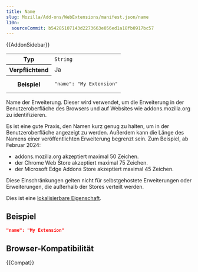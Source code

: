 ```yaml
---
title: Name
slug: Mozilla/Add-ons/WebExtensions/manifest.json/name
l10n:
  sourceCommit: b54285107143d2273663e056ed1a18fb0917bc57
---
```


{{AddonSidebar}}

<table class="fullwidth-table standard-table">
  <tbody>
    <tr>
      <th scope="row">Typ</th>
      <td><code>String</code></td>
    </tr>
    <tr>
      <th scope="row">Verpflichtend</th>
      <td>Ja</td>
    </tr>
    <tr>
      <th scope="row">Beispiel</th>
      <td><pre class="brush: json">"name": "My Extension"</pre></td>
    </tr>
  </tbody>
</table>

Name der Erweiterung. Dieser wird verwendet, um die Erweiterung in der Benutzeroberfläche des Browsers und auf Websites wie addons.mozilla.org zu identifizieren.

Es ist eine gute Praxis, den Namen kurz genug zu halten, um in der Benutzeroberfläche angezeigt zu werden. Außerdem kann die Länge des Namens einer veröffentlichten Erweiterung begrenzt sein. Zum Beispiel, ab Februar 2024:

- addons.mozilla.org akzeptiert maximal 50 Zeichen.
- der Chrome Web Store akzeptiert maximal 75 Zeichen.
- der Microsoft Edge Addons Store akzeptiert maximal 45 Zeichen.

Diese Einschränkungen gelten nicht für selbstgehostete Erweiterungen oder Erweiterungen, die außerhalb der Stores verteilt werden.

Dies ist eine [lokalisierbare Eigenschaft](/de/docs/Mozilla/Add-ons/WebExtensions/Internationalization#internationalizing_manifest.json).

## Beispiel

```json
"name": "My Extension"
```

## Browser-Kompatibilität

{{Compat}}
